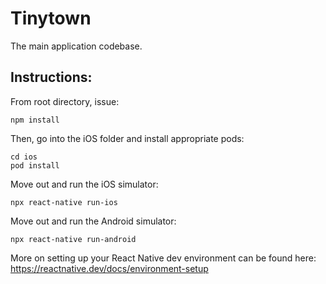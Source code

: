 # Tinytown
The main application codebase.

## Instructions:
From root directory, issue:
```
npm install
```

Then, go into the iOS folder and install appropriate pods:
```
cd ios
pod install
```

Move out and run the iOS simulator:
```
npx react-native run-ios
```

Move out and run the Android simulator:
```
npx react-native run-android
```

More on setting up your React Native dev environment can be found here: https://reactnative.dev/docs/environment-setup
